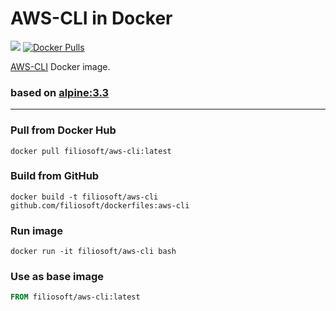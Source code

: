 # AWS-CLI in Docker
[![](https://images.microbadger.com/badges/image/filiosoft/aws-cli.svg)](http://microbadger.com/images/filiosoft/aws-cli "Get your own image badge on microbadger.com")
[![Docker Pulls](https://img.shields.io/docker/pulls/filiosoft/aws-cli.svg?style=flat-square)](https://hub.docker.com/r/filiosoft/aws-cli)

[AWS-CLI](https://aws.amazon.com/cli/) Docker image. 

### based on [alpine:3.3](https://hub.docker.com/_/alpine/)
----
### Pull from Docker Hub
```
docker pull filiosoft/aws-cli:latest
```

### Build from GitHub
```
docker build -t filiosoft/aws-cli github.com/filiosoft/dockerfiles:aws-cli
```

### Run image
```
docker run -it filiosoft/aws-cli bash
```

### Use as base image
```Dockerfile
FROM filiosoft/aws-cli:latest
```